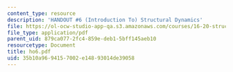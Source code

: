 ```yaml
---
content_type: resource
description: 'HANDOUT #6 (Introduction To) Structural Dynamics'
file: https://ol-ocw-studio-app-qa.s3.amazonaws.com/courses/16-20-structural-mechanics-fall-2002/35b10a9694157002e14893014de39058_ho6.pdf
file_type: application/pdf
parent_uid: 879ca077-2fc4-859e-deb1-5bff145aeb10
resourcetype: Document
title: ho6.pdf
uid: 35b10a96-9415-7002-e148-93014de39058
---
```

